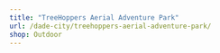 ```yaml
---
title: "TreeHoppers Aerial Adventure Park"
url: /dade-city/treehoppers-aerial-adventure-park/
shop: Outdoor
---
```

